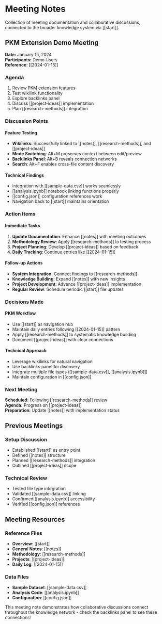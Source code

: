 # Meeting Notes

Collection of meeting documentation and collaborative discussions, connected to the broader knowledge system via [[start]].

## PKM Extension Demo Meeting
**Date:** January 15, 2024  
**Participants:** Demo Users  
**Reference:** [[2024-01-15]]

### Agenda
1. Review PKM extension features
2. Test wikilink functionality  
3. Explore backlinks panel
4. Discuss [[project-ideas]] implementation
5. Plan [[research-methods]] integration

### Discussion Points

#### Feature Testing
- **Wikilinks**: Successfully linked to [[notes]], [[research-methods]], and [[project-ideas]]
- **Mode Switching**: Alt+M preserves context between edit/preview
- **Backlinks Panel**: Alt+B reveals connection networks
- **Search**: Alt+F enables cross-file content discovery

#### Technical Findings
- Integration with [[sample-data.csv]] works seamlessly
- [[analysis.ipynb]] notebook linking functions properly
- [[config.json]] configuration references work
- Navigation back to [[start]] maintains orientation

### Action Items

#### Immediate Tasks
1. **Update Documentation**: Enhance [[notes]] with meeting outcomes
2. **Methodology Review**: Apply [[research-methods]] to testing process
3. **Project Planning**: Develop [[project-ideas]] based on feedback
4. **Daily Tracking**: Continue entries like [[2024-01-15]]

#### Follow-up Actions
- **System Integration**: Connect findings to [[research-methods]]
- **Knowledge Building**: Expand [[notes]] with new insights
- **Project Development**: Advance [[project-ideas]] implementation
- **Regular Review**: Schedule periodic [[start]] file updates

### Decisions Made

#### PKM Workflow
- Use [[start]] as navigation hub
- Maintain daily entries following [[2024-01-15]] pattern
- Apply [[research-methods]] to systematic knowledge building
- Document [[project-ideas]] with clear connections

#### Technical Approach
- Leverage wikilinks for natural navigation
- Use backlinks panel for discovery
- Integrate multiple file types ([[sample-data.csv]], [[analysis.ipynb]])
- Maintain configuration in [[config.json]]

### Next Meeting
**Scheduled:** Following [[research-methods]] review  
**Agenda:** Progress on [[project-ideas]]  
**Preparation:** Update [[notes]] with implementation status

## Previous Meetings

### Setup Discussion
- Established [[start]] as entry point
- Defined [[notes]] structure
- Planned [[research-methods]] integration
- Outlined [[project-ideas]] scope

### Technical Review
- Tested file type integration
- Validated [[sample-data.csv]] linking
- Confirmed [[analysis.ipynb]] accessibility
- Verified [[config.json]] references

## Meeting Resources

### Reference Files
- **Overview**: [[start]]
- **General Notes**: [[notes]]
- **Methodology**: [[research-methods]]
- **Projects**: [[project-ideas]]
- **Daily Log**: [[2024-01-15]]

### Data Files
- **Sample Dataset**: [[sample-data.csv]]
- **Analysis Code**: [[analysis.ipynb]]
- **Configuration**: [[config.json]]

This meeting note demonstrates how collaborative discussions connect throughout the knowledge network - check the backlinks panel to see these connections!